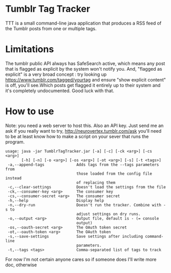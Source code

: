 Tumblr Tag Tracker
==================

TTT is a small command-line java application that produces a RSS feed of the Tumblr posts from one or multiple tags.

Limitations
===========

The tumblr public API always has SafeSearch active, which means any post that is flagged as explicit by the system won't notify you.
And, "flagged as explicit" is a very broad concept : try looking up https://www.tumblr.com/tagged/yourtag and ensure "show explicit content" is off, you'll see.Which posts get flagged it entirely up to their system and it's completely undocumented. Good luck with that.

How to use
==========

Note: you need a web server to host this. Also an API key.
Just send me an ask if you really want to try, http://neurovertex.tumblr.com/ask you'll need to be at least know how to make a script on your sever that runs the program.

    usage: java -jar TumblrTagTracker.jar [-a] [-c] [-ck <arg>] [-cs <arg>]
           [-h] [-n] [-o <arg>] [-os <arg>] [-ot <arg>] [-s] [-t <tags>]
     -a,--append-tags              Adds tags from the --tags parameters from
                                   those loaded from the config file instead
                                   of replacing them
     -c,--clear-settings           Doesn't load the settings from the file
     -ck,--consumer-key <arg>      The consumer key
     -cs,--consumer-secret <arg>   The consumer secret
     -h,--help                     Display help
     -n,--dry-run                  Doesn't run the tracker. Combine with -s to
                                   adjust settings on dry runs.
     -o,--output <arg>             Output file, default is - (= console
                                   output)
     -os,--oauth-secret <arg>      The OAuth token secret
     -ot,--oauth-token <arg>       The OAuth token
     -s,--save-settings            Save settings after including command-line
                                   parameters.
     -t,--tags <tags>              Comma-separated list of tags to track

For now I'm not certain anyone cares so if someone does I'll write more doc, otherwise